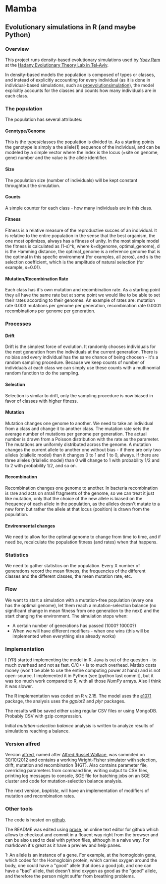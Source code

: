 # Mamba

## Evolutionary simulations in R (and maybe Python) 

### Overview

This project runs density-based evolutionary simulations used by 
[Yoav Ram] at the [Hadany Evolutionary Theory Lab in Tel-Aviv].

In density-based models the population is composed of types or classes, and instead of explicitly accounting for every individual (as it is done in individual-based simulations, such as [proevolutionsimulation]), the model explicitly accounts for the classes and counts how many individuals are in each class.

### The population

The population has several attributes:

#### Genotype/Genome
This is the types/classes the population is divided to. 
As a starting points the genotype is simply a the allele(1) sequence of the individual, and can be modeled by a simple vector where the index is the locus (=site on genome, gene) number and the value is the allele identifier.

#### Size
The population size (number of individuals) will be kept constant throughtout the simulation.

#### Counts
A simple counter for each class - how many individuals are in this class.

#### Fitness
Fitness is a relative measure of the reproductive succes of an individual. It is relative to the entire population in the sense that the best organism, the one most optimizes, always has a fitness of unity.
In the most simple model the fitness is calculated as (1-s)^k, where k=d(genome, optimal_genome), d is the Hamming distance, the optimal_genome is a reference genome that is the optimal in this specfic environment (for examples, all zeros), and s is the selection coefficient, which is the amplitude of natural selection (for example, s=0.01).

#### Mutation/Recombination Rate
Each class has it's own mutation and recombination rate. As a starting point they all have the same rate but at some point we would like to be able to set their rates according to their genomes.
An example of rates are: mutation rate 0.003 mutations per genome per generation, recombination rate 0.0001 recombinations per genome per generation.

### Processes

#### Drift
Drift is the simplest force of evolution.
It randomly chooses individuals for the next generation from the individuals at the current generation. There is no bias and every individual has the same chance of being choosen - it's a random sampling procedure.
Because we keep counts of number of individuals at each class we can simply use these counts with a multinomial random function to do the sampling.

#### Selection
Selection is similar to drift, only the sampling procedure is now biased in favor of classes with higher fitness.

#### Mutation
Mutation changes one genome to another. We need to take an individual from a class and change it to another class.
The mutation rate sets the average number of mutations per genome per generation. The actual number is drawn from a Poisson distribution with the rate as the parameter. The mutations are uniformly distributed across the genome. A mutation changes the current allele to another one without bias - if there are only two alleles (diallelic model) than it changes 0 to 1 and 1 to 0, always. If there are three alleles (triallelic model) than 0 will change to 1 with probability 1/2 and to 2 with probability 1/2, and so on.

#### Recombination
Recombination changes one genome to another. In bacteria recombination is rare and acts on small fragments of the genome, so we can treat it just like mutation, only that the choice of the new allele is biased on the frequency of each allele in the population, as the alleles doesn't mutate to a new form but rather the allele at that locus (position) is drawn from the population.

#### Environmental changes
We need to allow for the optimal genome to change from time to time, and if need be, recalculate the population fitness (and rates) when that happens.

### Statistics

We need to gather statistics on the population. Every X number of generations record the mean fitness, the frequencies of the different classes and the different classes, the mean mutation rate, etc.

### Flow

We want to start a simulation with a mutation-free population (every one has the optimal genome), let them reach a mutation-selection balance (no significant change in mean fitness from one generation to the next) and the start changing the environment.
The simulation stops when:

  - A certain number of generations has passed (1000? 10000?)
  - When we will have different modifiers - when one wins (this will be implemented when everything else already works)
  
### Implementation

I (YR) started implementing the model in R. Java is out of the question - to much overhead and not as fast. C/C++ is to much overhead. Matlab costs money (won't be able to use the entire computing power at hand) and is not open-source. I implemented it in Python (see [python last commit], but it was too much work compared to R, with all those *NumPy* arrays. Also I think it was slower. 

The R implementation was coded on R v.2.15. The model uses the [e1071] package, the analysis uses the *ggplot2* and *plyr* packages. 

The results will be saved either using regular CSV files or using MongoDB. Probably CSV with gzip compression.

Initial *mutation-selection balance* analysis is written to analyze results of simulations reaching a balance.

### Version alfred

Version [alfred], named after [Alfred Russel Wallace][alfred-wallace], was sommited on 30/10/2012 and contains a working Wright-Fisher simulator with selection, drift, mutation and recombination (HGT). Also contains parameter file, overriding parameters from command line, writing output to CSV files, printing log messages to console, SGE file for batching jobs on an SGE cluster and code for mutation-selection balance analysis.

The next version, *baptiste*, will have an implementation of modifiers of mutation and recombination rates.

### Other tools

The code is hosted on [github]. 

The README was edited using [prose], an online text editor for github which allows to checkout and commit in a flouent way right from the browser and can be also used to deal with python files, although in a naive way. For markdown it's great as it have a preview and help panes.

[Yoav Ram]: http://www.yoavram.com/
[Hadany Evolutionary Theory Lab in Tel-Aviv]: http://sites.google.com/site/hadanylab/
[proevolutionsimulation]: http://proevolutionsimulation.googlecode.com/
[e1071]: http://cran.r-project.org/web/packages/e1071/index.html
[prose]: http://prose.io/
[github]: https://github.com/yoavram/mamba
[python-last-commit]: https://github.com/yoavram/mamba/commit/b9fa9b3b9b30aaa545a7376b54de753cd126dfe5
[alfred]: https://github.com/yoavram/mamba/commit/alfred
[alfred-wallace]: http://en.wikipedia.org/wiki/Alfred_Russel_Wallace

1: An allele is an instance of a gene. For example, at the homoglobin gene, which codes for the Homoglobin protein, which carries oxygen around the body, one could have a "good" allele that does a good job, and one can have a "bad" allele, that doesn't bind oxygen as good as the "good" allele, and therefore the person might suffer from breathing problems.
